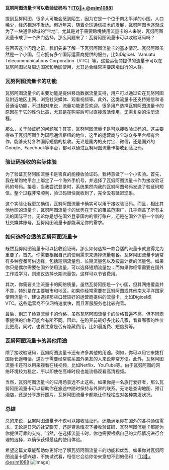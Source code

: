 **瓦努阿图流量卡可以收验证码吗？[[TG💪+ @esim1088](https://t.me/s/esim1088)]**

提到瓦努阿图，很多人可能会感到陌生，因为它是一个位于南太平洋的小国，人口稀少，经济相对不发达。但近年来，随着全球通信技术的发展，瓦努阿图也逐渐成为了一块通信领域的“宝地”。尤其是对于需要跨境使用流量卡的人来说，瓦努阿图流量卡成了一个热门选择。那么问题来了：瓦努阿图流量卡可以收验证码吗？

在回答这个问题之前，我们先来了解一下瓦努阿图流量卡的基本情况。瓦努阿图虽然是一个小国，但它拥有多个国际运营商提供的服务，比如Digicel、Vanuatu Telecommunications Corporation（VTC）等。这些运营商提供的流量卡可以在瓦努阿图以及周边国家和地区使用，尤其适合经常需要跨境出行的人群。

### 瓦努阿图流量卡的功能

瓦努阿图流量卡的主要功能是提供移动数据流量支持，用户可以通过它在瓦努阿图及附近地区上网、浏览社交媒体、观看视频等。此外，这类流量卡还支持短信和语音通话功能，不过相对来说，流量功能更受欢迎。很多用户选择瓦努阿图流量卡的原因在于它的性价比高，尤其是在购买后可以直接激活使用，无需复杂的注册流程。

那么，关于验证码的问题呢？其实，瓦努阿图流量卡是可以接收验证码的。这主要得益于瓦努阿图作为国际通信枢纽的地位，这里的运营商与全球众多平台都有合作，能够支持各种国际短信的接收。无论是国内的支付宝、微信，还是国外的Google、Facebook等平台，都可以通过瓦努阿图流量卡接收到验证码。

### 验证码接收的实际体验

为了验证瓦努阿图流量卡是否真的能接收验证码，我特意做了一个小实验。首先，我在某购物平台上绑定了一个海外手机号，并选择了瓦努阿图流量卡作为接收验证码的号码。接着，当我尝试登录时，系统果然向我的瓦努阿图号码发送了验证码短信。整个过程非常顺利，验证码很快就收到了，完全没有延迟现象。

这个实验让我更加确信，瓦努阿图流量卡确实可以用于接收验证码。而且，相比其他地区的流量卡，瓦努阿图流量卡的优势在于它的覆盖范围广，几乎涵盖了所有主流的国际平台。无论你是想在国外登录国内的银行账户，还是在国外注册一个新的社交媒体账号，瓦努阿图流量卡都能满足你的需求。

### 如何选择合适的瓦努阿图流量卡

既然瓦努阿图流量卡可以接收验证码，那么如何选择一款合适的流量卡就显得尤为重要了。首先，你需要根据自己的使用需求来选择流量套餐。瓦努阿图流量卡通常有多种套餐可供选择，包括短期流量包、长期流量包以及按需计费的流量包。如果你只是偶尔需要在国外使用流量，可以选择短期流量包；而如果你经常需要在国外工作或学习，则建议选择长期流量包，这样可以节省费用。

其次，你需要关注流量卡的网络质量。虽然瓦努阿图是一个小国，但其网络覆盖并不差，特别是在主要城市和地区。如果你经常需要在瓦努阿图或其他南太平洋国家使用流量卡，建议选择那些口碑较好的运营商提供的流量卡，比如Digicel或VTC。这些运营商不仅网络速度快，而且客服服务也比较完善。

最后，别忘了检查流量卡的价格。虽然瓦努阿图流量卡的价格普遍不高，但不同商家提供的价格可能会有所不同。因此，在购买前最好多比较几家，看看哪家的性价比更高。同时，也要注意是否有隐藏费用，比如漫游费、短信费等。

### 瓦努阿图流量卡的其他用途

除了接收验证码，瓦努阿图流量卡还有许多其他的用途。例如，你可以用它来拨打国际长途电话，这对于需要经常联系国外亲友的人来说非常方便。此外，瓦努阿图流量卡还可以用来观看在线视频，比如Netflix、YouTube等。由于瓦努阿图的网络环境较为稳定，所以即使在高峰时段也能流畅观看高清视频。

当然，瓦努阿图流量卡的应用场景远不止这些。如果你是一名旅行爱好者，那么瓦努阿图流量卡可以帮助你在旅途中随时保持与外界的联系。无论是查询地图、预订酒店，还是分享旅行照片，瓦努阿图流量卡都能让你轻松应对各种突发状况。

### 总结

总的来说，瓦努阿图流量卡不仅可以接收验证码，还能满足你在国外的各种通信需求。无论是日常的社交聊天，还是紧急情况下接收验证码，瓦努阿图流量卡都能为你提供可靠的支持。当然，在选择流量卡时，你也需要根据自己的实际情况进行合理的选择，以确保获得最佳的使用体验。

希望这篇文章能帮助你更好地了解瓦努阿图流量卡的功能和优势。如果你对瓦努阿图流量卡感兴趣，不妨试试看，相信它会给你带来意想不到的便利！[[TG💪+ @esim1088](https://t.me/s/esim1088) ![Image](https://i.postimg.cc/4NQfJmqS/Snipaste-2025-05-13-00-14-12.png)]